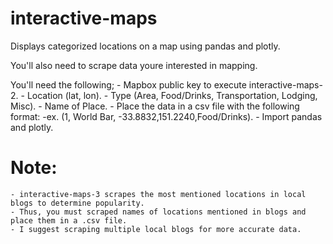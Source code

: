 # interactive-maps
Displays categorized locations on a map using pandas and plotly.

You'll also need to scrape data youre interested in mapping.


You'll need the following;
    - Mapbox public key to execute interactive-maps-2.
    - Location (lat, lon).
    - Type (Area, Food/Drinks, Transportation, Lodging, Misc).
    - Name of Place.
    - Place the data in a csv file with the following format:
          -ex. (1, World Bar, -33.8832,151.2240,Food/Drinks).
    - Import pandas and plotly.

# Note:
    - interactive-maps-3 scrapes the most mentioned locations in local blogs to determine popularity.
    - Thus, you must scraped names of locations mentioned in blogs and place them in a .csv file.
    - I suggest scraping multiple local blogs for more accurate data.
    
